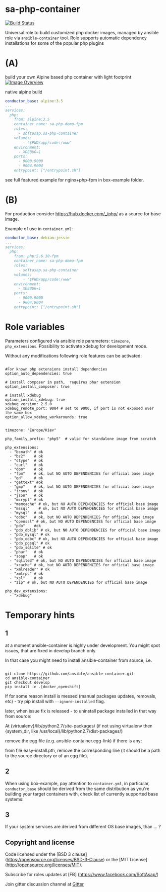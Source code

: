 sa-php-container
================

[![Build Status](https://travis-ci.org/softasap/sa-php-container.svg?branch=master)](https://travis-ci.org/softasap/sa-php-container)

Universal role to build customized php docker images, managed by ansible role via `ansible-container` tool.
Role supports automatic dependency installations for some of the popular php plugins

# (A)
build your own Alpine based php container with light footprint [![Image Overview](https://anchore.io/service/badges/image/e02e5e3e14c2f3f89c1fffa46711f6f244fb5be6b089506def40c7c64d90de72)](https://anchore.io/image/dockerhub/e02e5e3e14c2f3f89c1fffa46711f6f244fb5be6b089506def40c7c64d90de72?repo=softasap%2Fphp&tag=box-example#overview)


native alpine build

```YAML
conductor_base: alpine:3.5
...
services:
  php:
    from: alpine:3.5
    container_name: sa-php-demo-fpm
    roles:
      - softasap.sa-php-container
    volumes:
        - "$PWD/app/code:/www"
    environment:
      - XDEBUG=1
    ports:
      - 9000:9000
      - 9004:9004
    entrypoint: ["/entrypoint.sh"]

```


see full featured example for nginx+php-fpm in box-example folder.

# (B)

For production consider https://hub.docker.com/_/php/ as a source for base image.

Example of use in `container.yml`:

```YAML
conductor_base: debian:jessie
...
services:
  php:
    from: php:5.6.30-fpm
    container_name: sa-php-demo-fpm
    roles:
      - softasap.sa-php-container
    volumes:
        - "$PWD/app/code:/www"
    environment:
      - XDEBUG=1
    ports:
      - 9000:9000
      - 9004:9004
    entrypoint: ["/entrypoint.sh"]

```

# Role variables

Parameters configured via ansible role parameters: `timezone`, `php_extensions`.
Possibility to activate xdebug for development mode.

Without any modifications following role features can be activated:

```

#For known php extensions install dependencies
option_auto_dependencies: true

# install composer in path,  requires phar extension
option_install_composer: true

# install xdebug
option_install_xdebug: true
xdebug_version: 2.5.0
xdebug_remote_port: 9004 # set to 9000, if port is not exposed over the same box
option_allow_xdebug_workarounds: true


timezone: "Europe/Kiev"

php_family_prefix: "php5"  # valid for standalone image from scratch

php_extensions:
  - "bcmath" # ok
  - "bz2"    # ok
  - "ctype"  # ok
  - "curl"   # ok
  - "dom"    # ok
  - "fpm"    # ok, but NO AUTO DEPENDENCIES for official base image
  - "gd"     # ok
  - "gettext" #ok
  - "gmp"    # ok, but NO AUTO DEPENDENCIES for official base image
  - "iconv"  # ok
  - "json"   # ok
  - "mcrypt" # ok
  - "memcache" # ok, but NO AUTO DEPENDENCIES for official base image
  - "mssql"    # ok, but NO AUTO DEPENDENCIES for official base image
  - "mysql"  # ok
  - "odbc"   # ok, but NO AUTO DEPENDENCIES for official base image
  - "openssl" # ok, but NO AUTO DEPENDENCIES for official base image
  - "pdo"    #ok
  - "pdo_dblib" # ok, but NO AUTO DEPENDENCIES for official base image
  - "pdo_mysql" # ok
  - "pdo_odbc" # ok, but NO AUTO DEPENDENCIES for official base image
  - "pdo_pgsql" # ok
  - "pdo_sqlite" # ok
  - "phar"   # ok
  - "soap"   # ok
  - "sqlite3" # ok, but NO AUTO DEPENDENCIES for official base image
  - "xcache" # ok, but NO AUTO DEPENDENCIES for official base image
  - "xmlreader" # ok
  - "xmlrpc" # ok
  - "xsl"    # ok
  - "zip" # ok, but NO AUTO DEPENDENCIES for official base image

php_dev_extensions:
  - "xdebug"
```


# Temporary hints


## 1

at a moment ansible-container is highly under development. You might spot issues, that are fixed in develop branch only.

In that case you might need to install ansible-container from source, i.e.

```shell

git clone https://github.com/ansible/ansible-container.git
cd ansible-container
git checkout develop
pip install -e .[docker,openshift]
```

If for some reason install is messed (manual packages updates, removals, etc) - try pip install with `--ignore-installed` flag.

later, when issue fix is released - to uninstall package installed in that way from source:

At {virtualenv}/lib/python2.7/site-packages/ (if not using virtualenv then {system_dir, like /usr/local}/lib/python2.7/dist-packages/)

remove the egg file (e.g. ansible-container.egg-link) if there is any;

from file easy-install.pth, remove the corresponding line (it should be a path to the source directory or of an egg file).

## 2
When using box-example, pay attention to `container.yml`, in particular, `conductor_base` should be derived
from the same distribution as you're building your target containers with, check list of currently supported base systems:


## 3
  If your system services are derived from different OS base images, than ... ?


Copyright and license
---------------------

Code licensed under the [BSD 3 clause] (https://opensource.org/licenses/BSD-3-Clause) or the [MIT License] (http://opensource.org/licenses/MIT).

Subscribe for roles updates at [FB] (https://www.facebook.com/SoftAsap/)

Join gitter discussion channel at [Gitter](https://gitter.im/softasap)
